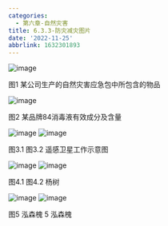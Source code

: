 ```yaml
---
categories:
  - 第六章-自然灾害
title: 6.3.3-防灾减灾图片
date: '2022-11-25'
abbrlink: 1632301893
---
```

![image](media/image1.png)

图1 某公司生产的自然灾害应急包中所包含的物品

![image](media/image2.jpeg)

图2 某品牌84消毒液有效成分及含量

![image](media/image3.gif) ![image](media/image4.gif)

图3.1 图3.2 遥感卫星工作示意图

![image](media/image5.jpeg) ![image](media/image6.png)

图4.1 图4.2 杨树

![image](media/image7.jpeg) ![image](media/image8.jpeg)

图5 泓森槐
5 泓森槐
